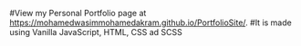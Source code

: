 #View my Personal Portfolio page at https://mohamedwasimmohamedakram.github.io/PortfolioSite/.
#It is made using Vanilla JavaScript, HTML, CSS ad SCSS
